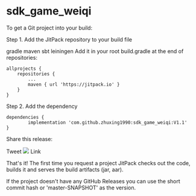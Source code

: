 # sdk_game_weiqi
To get a Git project into your build:

Step 1. Add the JitPack repository to your build file

gradle
maven
sbt
leiningen
Add it in your root build.gradle at the end of repositories:

	allprojects {
		repositories {
			...
			maven { url 'https://jitpack.io' }
		}
	}
Step 2. Add the dependency

	dependencies {
	        implementation 'com.github.zhuxing1990:sdk_game_weiqi:V1.1'
	}
Share this release:

Tweet      [![](https://jitpack.io/v/zhuxing1990/sdk_game_weiqi.svg)](https://jitpack.io/#zhuxing1990/sdk_game_weiqi)      Link


That's it! The first time you request a project JitPack checks out the code, builds it and serves the build artifacts (jar, aar).

If the project doesn't have any GitHub Releases you can use the short commit hash or 'master-SNAPSHOT' as the version.
